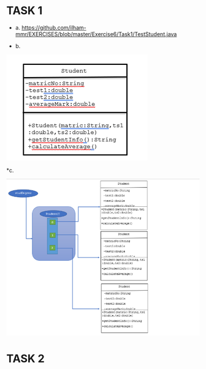 # TASK 1
  * a. https://github.com/ilham-mmr/EXERCISES/blob/master/Exercise6/Task1/TestStudent.java
  
  
  
  
  
  * b.
  
  
  
  
  
  ![umlDiagram](https://github.com/ilham-mmr/EXERCISES/blob/master/Exercise6/Task1/umlClassDiagram.PNG)
  
  
  *c. 
  
  
  
  
  ![studegreddiagramCrop](https://github.com/ilham-mmr/EXERCISES/blob/master/Exercise6/Task1/studegreddiagramCrop.png)
  
  
  
  
# TASK 2
